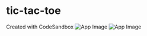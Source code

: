 # tic-tac-toe
Created with CodeSandbox
<img src="./src/images/tictactoe1.PNG" alt="App Image">
<img src="./src/images/tictactoe2.png" alt="App Image">